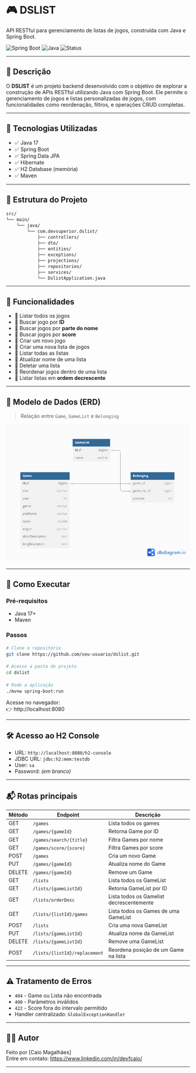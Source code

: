# 🎮 DSLIST

API RESTful para gerenciamento de listas de jogos, construída com Java e Spring Boot.

![Spring Boot](https://img.shields.io/badge/SpringBoot-2.7.5-brightgreen)
![Java](https://img.shields.io/badge/Java-17-blue)
![Status](https://img.shields.io/badge/Status-Em%20Desenvolvimento-yellow)

---

## 📌 Descrição

O **DSLIST** é um projeto backend desenvolvido com o objetivo de explorar a construção de APIs RESTful utilizando Java com Spring Boot. Ele permite o gerenciamento de jogos e listas personalizadas de jogos, com funcionalidades como reordenação, filtros, e operações CRUD completas.

---

## 🧪 Tecnologias Utilizadas

- ✅ Java 17  
- ✅ Spring Boot  
- ✅ Spring Data JPA  
- ✅ Hibernate  
- ✅ H2 Database (memória)  
- ✅ Maven

---

## 📁 Estrutura do Projeto

```
src/
└── main/
    └── java/
        └── com.devsuperior.dslist/
            ├── controllers/
            ├── dto/
            ├── entities/
            ├── exceptions/
            ├── projections/
            ├── repositories/
            ├── services/
            └── DslistApplication.java
```

---

## 🔧 Funcionalidades

- 🔹 Listar todos os jogos
- 🔹 Buscar jogo por **ID**
- 🔹 Buscar jogos por **parte do nome**
- 🔹 Buscar jogos por **score**
- 🔹 Criar um novo jogo
- 🔹 Criar uma nova lista de jogos
- 🔹 Listar todas as listas
- 🔹 Atualizar nome de uma lista
- 🔹 Deletar uma lista
- 🔹 Reordenar jogos dentro de uma lista
- 🔹 Listar listas em **ordem decrescente**

---

## 🧩 Modelo de Dados (ERD)

> Relação entre `Game`, `GameList` e `Belonging`

![Diagrama ERD](./Untitled.png)

---

## 🚀 Como Executar

### Pré-requisitos

- Java 17+
- Maven

### Passos

```bash
# Clone o repositório
git clone https://github.com/seu-usuario/dslist.git

# Acesse a pasta do projeto
cd dslist

# Rode a aplicação
./mvnw spring-boot:run
```

Acesse no navegador:  
👉 http://localhost:8080

---

## 🛠 Acesso ao H2 Console

- URL: `http://localhost:8080/h2-console`
- JDBC URL: `jdbc:h2:mem:testdb`
- User: `sa`
- Password: *(em branco)*

---

## 📬 Rotas principais

| Método | Endpoint                     | Descrição                                  |
|--------|------------------------------|--------------------------------------------|
| GET    | `/games`                     | Lista todos os games                       |
| GET    | `/games/{gameId}`            | Retorna Game por ID                        |
| GET    | `/games/search/{title}`      | Filtra Games por nome                      |
| GET    | `/games/score/{score}`       | Filtra Games por score                     |
| POST   | `/games`                     | Cria um novo Game                          |
| PUT    | `/games/{gameId}`            | Atualiza nome do Game                      |
| DELETE | `/games/{gameId}`            | Remove um Game                             |
| GET    | `/lists`                     | Lista todos os GameList                    |
| GET    | `/lists/{gameListId}`        | Retorna GameList por ID                    |
| GET    | `/lists/orderDesc`           | Lista todos os Gamelist decrescentemente  |
| GET    | `/lists/{listId}/games`      | Lista todos os Games de uma GameList       |
| POST   | `/lists`                     | Cria uma nova GameList                     |
| PUT    | `/lists/{gameListId}`        | Atualiza nome da GameList                  |
| DELETE | `/lists/{gameListId}`        | Remove uma GameList                        |
| POST   | `/lists/{listId}/replacement`| Reordena posição de um Game na lista       |

---

## ⚠️ Tratamento de Erros

- `404` - Game ou Lista não encontrada
- `400` - Parâmetros inválidos
- `422` - Score fora do intervalo permitido
- Handler centralizado: `GlobalExceptionHandler`

---

## 👨‍💻 Autor

Feito por [Caio Magalhães]  
Entre em contato: https://www.linkedin.com/in/devfcaio/

---
